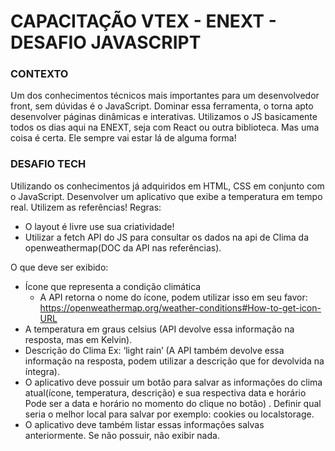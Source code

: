 # CAPACITAÇÃO VTEX - ENEXT - DESAFIO JAVASCRIPT

### CONTEXTO

Um dos conhecimentos técnicos mais importantes para um desenvolvedor front, sem dúvidas é o JavaScript. Dominar essa ferramenta, o torna apto  
desenvolver páginas dinâmicas e interativas. Utilizamos o JS basicamente todos os dias aqui na ENEXT, seja com React ou outra biblioteca. Mas uma coisa é certa. Ele sempre vai estar lá de alguma forma!

### DESAFIO TECH
Utilizando os conhecimentos já adquiridos em HTML, CSS em conjunto com o JavaScript. Desenvolver um aplicativo que exibe a temperatura em tempo real. Utilizem as referências!
Regras:
- O layout é livre use sua criatividade!
- Utilizar a fetch API do JS para consultar os dados na api de Clima da openweathermap(DOC da API nas referências).

O que deve ser exibido:
- Ícone que representa a condição climática
  - A API retorna o nome do ícone, podem utilizar isso em seu favor: https://openweathermap.org/weather-conditions#How-to-get-icon-URL
- A temperatura em graus celsius (API devolve essa informação na resposta, mas em Kelvin).
- Descrição do Clima Ex: ‘light rain’ (A API também devolve essa informação na resposta, podem utilizar a descrição que for devolvida na íntegra).
- O aplicativo deve possuir um botão para salvar as informações do clima atual(ícone, temperatura, descrição) e sua  respectiva data e horário Pode ser a data e horário no momento do clique no botão) . Definir qual seria o melhor local para salvar por exemplo: cookies ou localstorage.
- O aplicativo deve também listar essas informações salvas anteriormente. Se não possuir, não exibir nada.
